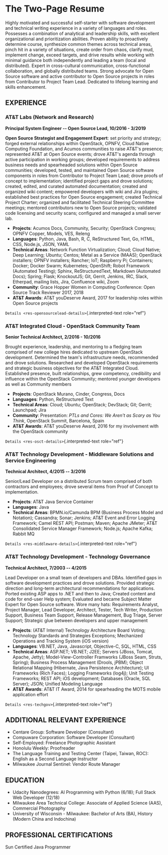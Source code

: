 The Two-Page Resume
===================

Highly motivated and successful self-starter with software development
and technical writing experience in a variety of languages and roles.
Possesses a combination of analytical and leadership skills, with
excellent organizational and prioritization abilities. Proven ability to
proactively determine course, synthesize common themes across technical
areas, pinch hit in a variety of situations, create order from chaos,
clarify mud, implement change, exceed targets, and drive results while
working with minimal guidance both independently and leading a team
(local and distributed). Expert in cross-cultural communication,
cross-functional collaboration, and globally distributed teams. Strong
advocate for Open Source software and active contributor to Open Source
projects in roles from Contributor to Project Team Lead. Dedicated to
lifelong learning and skills enhancement.

EXPERIENCE
----------

### AT&T Labs (Network and Research)

**Principal System Engineer -- Open Source Lead, 10/2016 - 3/2019**

**Open Source Strategist and Engagement Expert**: set priority and
strategy; forged external relationships within OpenStack, OPNFV, Cloud
Native Computing Foundation, and Acumos communities to raise AT&T's
presence; represented AT&T at Open Source events; drove AT&T's agenda
through active participation in working groups; developed requirements
to address business needs and spearheaded solutions within Open Source
communities; developed, tested, and maintained Open Source software
components in roles from Contributor to Project Team Lead; drove proofs
of concept to implementation; identified project gaps and drove
solutions; created, edited, and curated automated documentation; created
and organized wiki content; empowered developers with wiki and Jira
plugins; established best practices for Open Source engagement; created
Technical Project Charter; organized and facilitated Technical Steering
Committee meetings; mentored contributors new to Open Source projects;
validated code licensing and security scans; configured and managed a
small server lab.

-   **Projects**: Acumos Docs, Community, Security; OpenStack Congress;
    OPNFV Copper, Models, VES, Releng
-   **Languages**: Python, Java, Bash, R, C, ReStructured Text, Go,
    HTML, CSS, Node.js, JSON, YAML
-   **Technical Areas**: Network Function Virtualization; Cloud; Cloud
    Native; Deep Learning; Ubuntu; Centos; Metal as a Service (MAAS);
    OpenStack installers; OPNFV installers; Rancher; IoT; Raspberry Pi;
    Containers; Docker; Docker Swarm; Kubernetes; OpenShift; Robot
    Framework (Automated Testing); Sphinx, ReStructuredText, Markdown
    (Automated Docs); Spring; Flask; KnockoutJS; Git, Gerrit, Jenkins,
    IRC, Slack, Etherpad, mailing lists, Jira, Confluence wiki, Zoom
-   **Community**: Grace Hopper Women in Computing Conference: Open
    Source Track Reviewer 2017, 2018
-   **AT&T Awards**: AT&T youDeserve Award, 2017 for leadership roles
    within Open Source projects

`Details <res-opensourcelead-details>`{.interpreted-text role="ref"}

### AT&T Integrated Cloud - OpenStack Community Team

**Senior Technical Architect, 2/2016 - 10/2016**

Brought experience, leadership, and mentoring to a fledging team
comprised of new college hires dedicated to upstream OpenStack
development. Determined the team\'s infrastructure needs, recommended
and drove solutions. Researched and developed OpenStack requirements and
strategic business objectives for the AT&T Integrated Cloud. Established
presence, built relationships, grew competency, credibility and
influence within the OpenStack Community; mentored younger developers as
well as Community members

-   **Projects**: OpenStack Murano, Cinder, Congress, Docs
-   **Languages**: Python, ReStructured Text
-   **Technical Areas**: Cloud; Ubuntu; OpenStack; DevStack; Git;
    Gerrit; Launchpad; Jira
-   **Community**: Presentation: *PTLs and Cores: We Aren't as Scary as
    You Think*, OpenStack Summit, Barcelona, Spain
-   **AT&T Awards**: AT&T youDeserve Award, 2016 for my involvement with
    the OpenStack community

`Details <res-osct-details>`{.interpreted-text role="ref"}

### AT&T Technology Development - Middleware Solutions and Service Engineering

**Technical Architect, 4/2015 -- 3/2016**

Senior/Lead Developer on a distributed Scrum team comprised of both
contractors and employees; drove several items from Proof of Concept to
implementation.

-   **Projects**: AT&T Java Service Container
-   **Languages**: Java
-   **Technical Areas**: BPMN.io/Camunda BPM (Business Process Model and
    Notation); Cassandra; Sonar; Jenkins; AT&T Event and Error Logging
    Framework; Camel REST API; Postman; Maven; Apache JMeter; AT&T
    Consolidated Service Manager Framework; Node.js; Apache Kafka;
    Rabbit MQ

`Details <res-middleware-details>`{.interpreted-text role="ref"}

### AT&T Technology Development - Technology Governance

**Technical Architect, 7/2003 -- 4/2015**

Lead Developer on a small team of developers and DBAs. Identified gaps
in software development practices and drove solutions. Provided
strategic direction and long-term architectural recommendations for
applications. Ported existing ASP apps to .NET and then to Java; Created
content and code for end-user Help system; Evaluated and became Subject
Matter Expert for Open Source software. Wore many hats: Requirements
Analyst, Project Manager, Lead Developer, Architect, Tester, Tech
Writer, Production Support, Business Team Support, Release Management,
Bug Triage, Server Support; Strategic glue between developers and upper
management

-   **Projects**: (AT&T Internal) Technology Architecture Board Voting;
    Technology Standards and Strategies Exceptions; Mechanized
    Operations and Tracking System (iOS version)
-   **Languages**: VB.NET, Java, Javascript, Objective-C, SQL, HTML, CSS
-   **Technical Areas**: ASP.NET; VB.NET; J2EE; Servers (JBoss, Tomcat,
    Apache, Jetty); Model-View-Controller Framworks (JBoss Seam, Struts,
    Spring); Business Process Management (Drools, jPBM); Object
    Relational Mapping (Hibernate, Java Persistence Architecture); UI
    Frameworks (Rich Faces); Logging Frameworks (log4j); Unit Testing
    Frameworks; REST API; iOS development; Databases (Oracle, SQL
    Server); JSON; Unified Modeling Language
-   **AT&T Awards**: AT&T IT Award, 2014 for spearheading the MOTS
    mobile application effort

`Details <res-techgov>`{.interpreted-text role="ref"}

ADDITIONAL RELEVANT EXPERIENCE
------------------------------

-   Centare Group: Software Developer (Consultant)
-   Compuware Corporation: Software Developer (Consultant)
-   Self-Employed: Freelance Photographic Assistant
-   Honolulu Weekly: Proofreader
-   The Language Training and Testing Center (Taipei, Taiwan, ROC):
    English as a Second Language Instructor
-   Milwaukee Journal Sentinel: Vendor Route Manager

EDUCATION
---------

-   Udacity Nanodegrees: AI Programming with Python (6/18); Full Stack
    Web Developer (12/18)
-   Milwaukee Area Technical College: Associate of Applied Science
    (AAS), Commercial Photography
-   University of Wisconsin - Milwaukee: Bachelor of Arts (BA), History
    (Modern China and Indochina)

PROFESSIONAL CERTIFICATIONS
---------------------------

Sun Certified Java Programmer
